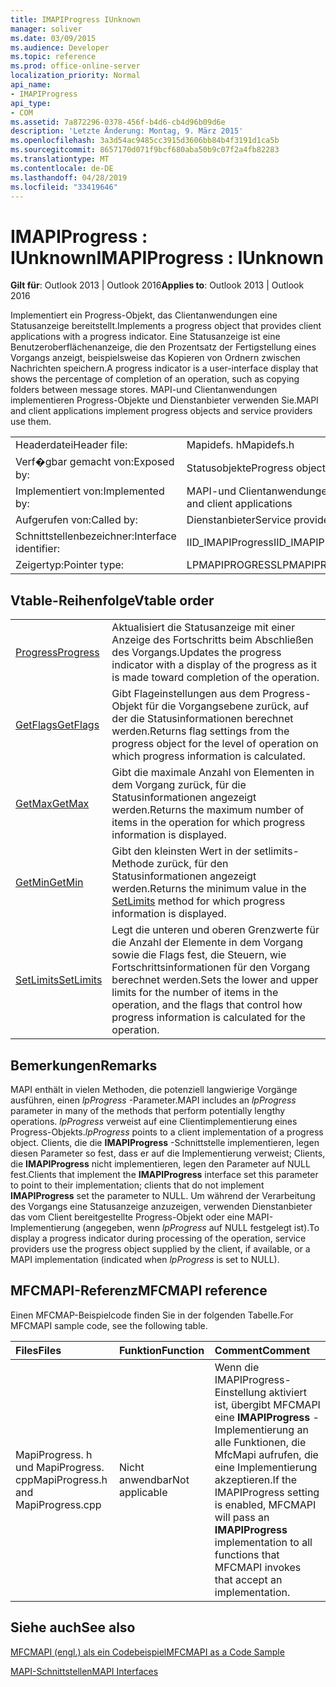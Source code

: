```yaml
---
title: IMAPIProgress IUnknown
manager: soliver
ms.date: 03/09/2015
ms.audience: Developer
ms.topic: reference
ms.prod: office-online-server
localization_priority: Normal
api_name:
- IMAPIProgress
api_type:
- COM
ms.assetid: 7a872296-0378-456f-b4d6-cb4d96b09d6e
description: 'Letzte Änderung: Montag, 9. März 2015'
ms.openlocfilehash: 3a3d54ac9485cc3915d3606bb84b4f3191d1ca5b
ms.sourcegitcommit: 8657170d071f9bcf680aba50b9c07f2a4fb82283
ms.translationtype: MT
ms.contentlocale: de-DE
ms.lasthandoff: 04/28/2019
ms.locfileid: "33419646"
---
```

# <a name="imapiprogress--iunknown"></a><span data-ttu-id="3d751-103">IMAPIProgress : IUnknown</span><span class="sxs-lookup"><span data-stu-id="3d751-103">IMAPIProgress : IUnknown</span></span>

  
  
<span data-ttu-id="3d751-104">**Gilt für**: Outlook 2013 | Outlook 2016</span><span class="sxs-lookup"><span data-stu-id="3d751-104">**Applies to**: Outlook 2013 | Outlook 2016</span></span> 
  
<span data-ttu-id="3d751-105">Implementiert ein Progress-Objekt, das Clientanwendungen eine Statusanzeige bereitstellt.</span><span class="sxs-lookup"><span data-stu-id="3d751-105">Implements a progress object that provides client applications with a progress indicator.</span></span> <span data-ttu-id="3d751-106">Eine Statusanzeige ist eine Benutzeroberflächenanzeige, die den Prozentsatz der Fertigstellung eines Vorgangs anzeigt, beispielsweise das Kopieren von Ordnern zwischen Nachrichten speichern.</span><span class="sxs-lookup"><span data-stu-id="3d751-106">A progress indicator is a user-interface display that shows the percentage of completion of an operation, such as copying folders between message stores.</span></span> <span data-ttu-id="3d751-107">MAPI-und Clientanwendungen implementieren Progress-Objekte und Dienstanbieter verwenden Sie.</span><span class="sxs-lookup"><span data-stu-id="3d751-107">MAPI and client applications implement progress objects and service providers use them.</span></span> 
  
|||
|:-----|:-----|
|<span data-ttu-id="3d751-108">Headerdatei</span><span class="sxs-lookup"><span data-stu-id="3d751-108">Header file:</span></span>  <br/> |<span data-ttu-id="3d751-109">Mapidefs. h</span><span class="sxs-lookup"><span data-stu-id="3d751-109">Mapidefs.h</span></span>  <br/> |
|<span data-ttu-id="3d751-110">Verf�gbar gemacht von:</span><span class="sxs-lookup"><span data-stu-id="3d751-110">Exposed by:</span></span>  <br/> |<span data-ttu-id="3d751-111">Statusobjekte</span><span class="sxs-lookup"><span data-stu-id="3d751-111">Progress objects</span></span>  <br/> |
|<span data-ttu-id="3d751-112">Implementiert von:</span><span class="sxs-lookup"><span data-stu-id="3d751-112">Implemented by:</span></span>  <br/> |<span data-ttu-id="3d751-113">MAPI-und Clientanwendungen</span><span class="sxs-lookup"><span data-stu-id="3d751-113">MAPI and client applications</span></span>  <br/> |
|<span data-ttu-id="3d751-114">Aufgerufen von:</span><span class="sxs-lookup"><span data-stu-id="3d751-114">Called by:</span></span>  <br/> |<span data-ttu-id="3d751-115">Dienstanbieter</span><span class="sxs-lookup"><span data-stu-id="3d751-115">Service providers</span></span>  <br/> |
|<span data-ttu-id="3d751-116">Schnittstellenbezeichner:</span><span class="sxs-lookup"><span data-stu-id="3d751-116">Interface identifier:</span></span>  <br/> |<span data-ttu-id="3d751-117">IID_IMAPIProgress</span><span class="sxs-lookup"><span data-stu-id="3d751-117">IID_IMAPIProgress</span></span>  <br/> |
|<span data-ttu-id="3d751-118">Zeigertyp:</span><span class="sxs-lookup"><span data-stu-id="3d751-118">Pointer type:</span></span>  <br/> |<span data-ttu-id="3d751-119">LPMAPIPROGRESS</span><span class="sxs-lookup"><span data-stu-id="3d751-119">LPMAPIPROGRESS</span></span>  <br/> |
   
## <a name="vtable-order"></a><span data-ttu-id="3d751-120">Vtable-Reihenfolge</span><span class="sxs-lookup"><span data-stu-id="3d751-120">Vtable order</span></span>

|||
|:-----|:-----|
|[<span data-ttu-id="3d751-121">Progress</span><span class="sxs-lookup"><span data-stu-id="3d751-121">Progress</span></span>](imapiprogress-progress.md) <br/> |<span data-ttu-id="3d751-122">Aktualisiert die Statusanzeige mit einer Anzeige des Fortschritts beim Abschließen des Vorgangs.</span><span class="sxs-lookup"><span data-stu-id="3d751-122">Updates the progress indicator with a display of the progress as it is made toward completion of the operation.</span></span>  <br/> |
|[<span data-ttu-id="3d751-123">GetFlags</span><span class="sxs-lookup"><span data-stu-id="3d751-123">GetFlags</span></span>](imapiprogress-getflags.md) <br/> |<span data-ttu-id="3d751-124">Gibt Flageinstellungen aus dem Progress-Objekt für die Vorgangsebene zurück, auf der die Statusinformationen berechnet werden.</span><span class="sxs-lookup"><span data-stu-id="3d751-124">Returns flag settings from the progress object for the level of operation on which progress information is calculated.</span></span>  <br/> |
|[<span data-ttu-id="3d751-125">GetMax</span><span class="sxs-lookup"><span data-stu-id="3d751-125">GetMax</span></span>](imapiprogress-getmax.md) <br/> |<span data-ttu-id="3d751-126">Gibt die maximale Anzahl von Elementen in dem Vorgang zurück, für die Statusinformationen angezeigt werden.</span><span class="sxs-lookup"><span data-stu-id="3d751-126">Returns the maximum number of items in the operation for which progress information is displayed.</span></span>  <br/> |
|[<span data-ttu-id="3d751-127">GetMin</span><span class="sxs-lookup"><span data-stu-id="3d751-127">GetMin</span></span>](imapiprogress-getmin.md) <br/> |<span data-ttu-id="3d751-128">Gibt den kleinsten Wert in der [](imapiprogress-setlimits.md) setlimits-Methode zurück, für den Statusinformationen angezeigt werden.</span><span class="sxs-lookup"><span data-stu-id="3d751-128">Returns the minimum value in the [SetLimits](imapiprogress-setlimits.md) method for which progress information is displayed.</span></span>  <br/> |
|[<span data-ttu-id="3d751-129">SetLimits</span><span class="sxs-lookup"><span data-stu-id="3d751-129">SetLimits</span></span>](imapiprogress-setlimits.md) <br/> |<span data-ttu-id="3d751-130">Legt die unteren und oberen Grenzwerte für die Anzahl der Elemente in dem Vorgang sowie die Flags fest, die Steuern, wie Fortschrittsinformationen für den Vorgang berechnet werden.</span><span class="sxs-lookup"><span data-stu-id="3d751-130">Sets the lower and upper limits for the number of items in the operation, and the flags that control how progress information is calculated for the operation.</span></span>  <br/> |
   
## <a name="remarks"></a><span data-ttu-id="3d751-131">Bemerkungen</span><span class="sxs-lookup"><span data-stu-id="3d751-131">Remarks</span></span>

<span data-ttu-id="3d751-132">MAPI enthält in vielen Methoden, die potenziell langwierige Vorgänge ausführen, einen _lpProgress_ -Parameter.</span><span class="sxs-lookup"><span data-stu-id="3d751-132">MAPI includes an  _lpProgress_ parameter in many of the methods that perform potentially lengthy operations.</span></span>  <span data-ttu-id="3d751-133">_lpProgress_ verweist auf eine Clientimplementierung eines Progress-Objekts.</span><span class="sxs-lookup"><span data-stu-id="3d751-133">_lpProgress_ points to a client implementation of a progress object.</span></span> <span data-ttu-id="3d751-134">Clients, die die **IMAPIProgress** -Schnittstelle implementieren, legen diesen Parameter so fest, dass er auf die Implementierung verweist; Clients, die **IMAPIProgress** nicht implementieren, legen den Parameter auf NULL fest.</span><span class="sxs-lookup"><span data-stu-id="3d751-134">Clients that implement the **IMAPIProgress** interface set this parameter to point to their implementation; clients that do not implement **IMAPIProgress** set the parameter to NULL.</span></span> <span data-ttu-id="3d751-135">Um während der Verarbeitung des Vorgangs eine Statusanzeige anzuzeigen, verwenden Dienstanbieter das vom Client bereitgestellte Progress-Objekt oder eine MAPI-Implementierung (angegeben, wenn _lpProgress_ auf NULL festgelegt ist).</span><span class="sxs-lookup"><span data-stu-id="3d751-135">To display a progress indicator during processing of the operation, service providers use the progress object supplied by the client, if available, or a MAPI implementation (indicated when  _lpProgress_ is set to NULL).</span></span> 
  
## <a name="mfcmapi-reference"></a><span data-ttu-id="3d751-136">MFCMAPI-Referenz</span><span class="sxs-lookup"><span data-stu-id="3d751-136">MFCMAPI reference</span></span>

<span data-ttu-id="3d751-137">Einen MFCMAP-Beispielcode finden Sie in der folgenden Tabelle.</span><span class="sxs-lookup"><span data-stu-id="3d751-137">For MFCMAPI sample code, see the following table.</span></span>
  
|<span data-ttu-id="3d751-138">**Files**</span><span class="sxs-lookup"><span data-stu-id="3d751-138">**Files**</span></span>|<span data-ttu-id="3d751-139">**Funktion**</span><span class="sxs-lookup"><span data-stu-id="3d751-139">**Function**</span></span>|<span data-ttu-id="3d751-140">**Comment**</span><span class="sxs-lookup"><span data-stu-id="3d751-140">**Comment**</span></span>|
|:-----|:-----|:-----|
|<span data-ttu-id="3d751-141">MapiProgress. h und MapiProgress. cpp</span><span class="sxs-lookup"><span data-stu-id="3d751-141">MapiProgress.h and MapiProgress.cpp</span></span>  <br/> |<span data-ttu-id="3d751-142">Nicht anwendbar</span><span class="sxs-lookup"><span data-stu-id="3d751-142">Not applicable</span></span>  <br/> |<span data-ttu-id="3d751-143">Wenn die IMAPIProgress-Einstellung aktiviert ist, übergibt MFCMAPI eine **IMAPIProgress** -Implementierung an alle Funktionen, die MfcMapi aufrufen, die eine Implementierung akzeptieren.</span><span class="sxs-lookup"><span data-stu-id="3d751-143">If the IMAPIProgress setting is enabled, MFCMAPI will pass an **IMAPIProgress** implementation to all functions that MFCMAPI invokes that accept an implementation.</span></span>  <br/> |
   
## <a name="see-also"></a><span data-ttu-id="3d751-144">Siehe auch</span><span class="sxs-lookup"><span data-stu-id="3d751-144">See also</span></span>



[<span data-ttu-id="3d751-145">MFCMAPI (engl.) als ein Codebeispiel</span><span class="sxs-lookup"><span data-stu-id="3d751-145">MFCMAPI as a Code Sample</span></span>](mfcmapi-as-a-code-sample.md)
  
[<span data-ttu-id="3d751-146">MAPI-Schnittstellen</span><span class="sxs-lookup"><span data-stu-id="3d751-146">MAPI Interfaces</span></span>](mapi-interfaces.md)

